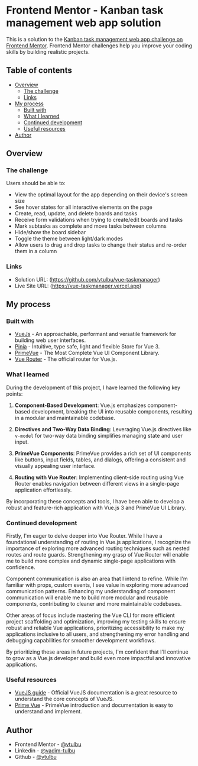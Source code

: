 # Frontend Mentor - Kanban task management web app solution

This is a solution to the [Kanban task management web app challenge on Frontend Mentor](https://www.frontendmentor.io/challenges/kanban-task-management-web-app-wgQLt-HlbB). Frontend Mentor challenges help you improve your coding skills by building realistic projects.

## Table of contents

- [Overview](#overview)
  - [The challenge](#the-challenge)
  - [Links](#links)
- [My process](#my-process)
  - [Built with](#built-with)
  - [What I learned](#what-i-learned)
  - [Continued development](#continued-development)
  - [Useful resources](#useful-resources)
- [Author](#author)

## Overview

### The challenge

Users should be able to:

- View the optimal layout for the app depending on their device's screen size
- See hover states for all interactive elements on the page
- Create, read, update, and delete boards and tasks
- Receive form validations when trying to create/edit boards and tasks
- Mark subtasks as complete and move tasks between columns
- Hide/show the board sidebar
- Toggle the theme between light/dark modes
- Allow users to drag and drop tasks to change their status and re-order them in a column

### Links

- Solution URL: (https://github.com/vtulbu/vue-taskmanager)
- Live Site URL: (https://vue-taskmanager.vercel.app)

## My process

### Built with

- [VueJs](https://vuejs.org/) - An approachable, performant and versatile framework for building web user interfaces.
- [Pinia](https://pinia.vuejs.org/) - Intuitive, type safe, light and flexible Store for Vue 3.
- [PrimeVue](https://primevue.org/) - The Most Complete Vue UI Component Library.
- [Vue Router](https://router.vuejs.org/) - The official router for Vue.js.

### What I learned

During the development of this project, I have learned the following key points:

1. **Component-Based Development**: Vue.js emphasizes component-based development, breaking the UI into reusable components, resulting in a modular and maintainable codebase.

2. **Directives and Two-Way Data Binding**: Leveraging Vue.js directives like `v-model` for two-way data binding simplifies managing state and user input.

3. **PrimeVue Components**: PrimeVue provides a rich set of UI components like buttons, input fields, tables, and dialogs, offering a consistent and visually appealing user interface.

4. **Routing with Vue Router**: Implementing client-side routing using Vue Router enables navigation between different views in a single-page application effortlessly.

By incorporating these concepts and tools, I have been able to develop a robust and feature-rich application with Vue.js 3 and PrimeVue UI Library.

### Continued development

Firstly, I'm eager to delve deeper into Vue Router. While I have a foundational understanding of routing in Vue.js applications, I recognize the importance of exploring more advanced routing techniques such as nested routes and route guards. Strengthening my grasp of Vue Router will enable me to build more complex and dynamic single-page applications with confidence.

Component communication is also an area that I intend to refine. While I'm familiar with props, custom events, I see value in exploring more advanced communication patterns. Enhancing my understanding of component communication will enable me to build more modular and reusable components, contributing to cleaner and more maintainable codebases.

Other areas of focus include mastering the Vue CLI for more efficient project scaffolding and optimization, improving my testing skills to ensure robust and reliable Vue applications, prioritizing accessibility to make my applications inclusive to all users, and strengthening my error handling and debugging capabilities for smoother development workflows.

By prioritizing these areas in future projects, I'm confident that I'll continue to grow as a Vue.js developer and build even more impactful and innovative applications.

### Useful resources

- [VueJS guide](https://vuejs.org/guide) - Official VueJS documentation is a great resource to understand the core concepts of VueJS.
- [Prime Vue](https://primevue.org/introduction) - PrimeVue introduction and documentation is easy to understand and implement.

## Author

- Frontend Mentor - [@vtulbu](https://www.frontendmentor.io/profile/vtulbu)
- Linkedin - [@vadim-tulbu](https://www.linkedin.com/in/vadim-tulbu)
- Github - [@vtulbu](https://github.com/vtulbu)

